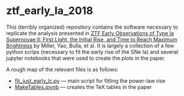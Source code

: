 # ztf_early_Ia_2018

This (terribly organized) repository contains the software necessary to replicate the analysis presented in [ZTF Early Observations of Type Ia Supernovae II: First Light, the Initial Rise, and Time to Reach Maximum Brightness](https://ui.adsabs.harvard.edu/abs/2020arXiv200100598M/abstract) by Miller, Yao, Bulla, et al. It is largely a collection of a few python scrips (necessary to fit the early rise of the SNe Ia) and several jupyter notebooks that were used to create the plots in the paper. 

A rough map of the relevant files is as follows:

 * [fit_just_early_lc.py](https://github.com/adamamiller/ztf_early_Ia_2018/blob/master/playground/fit_just_early_lc.py) –– main script for fitting the power-law rise
 * [MakeTables.ipynb](https://github.com/adamamiller/ztf_early_Ia_2018/blob/master/playground/MakeTables.ipynb) –– creates the TeX tables in the paper